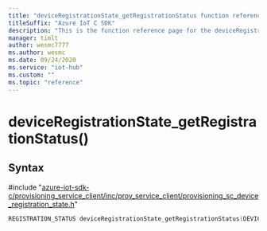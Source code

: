 ```yaml
---                             
title: "deviceRegistrationState_getRegistrationStatus function reference | Microsoft Docs" 
titleSuffix: "Azure IoT C SDK"            
description: "This is the function reference page for the deviceRegistrationState_getRegistrationStatus() function in the Azure IoT C SDK. This SDK is used with Azure IoT Hub and Azure IoT Hub Device Provisioning Service"            
manager: timlt                 
author: wesmc7777              
ms.author: wesmc               
ms.date: 09/24/2020                    
ms.service: "iot-hub"             
ms.custom: ""                
ms.topic: "reference"        
---                            
```


# deviceRegistrationState_getRegistrationStatus()

## Syntax

\#include "[azure-iot-sdk-c/provisioning_service_client/inc/prov_service_client/provisioning_sc_device_registration_state.h](../provisioning-sc-device-registration-state-h.md)"  
```C
REGISTRATION_STATUS deviceRegistrationState_getRegistrationStatus(DEVICE_REGISTRATION_STATE_HANDLE  MU_C2);
```

